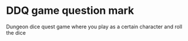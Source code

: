 # DDQ game question mark
 Dungeon dice quest game where you play as a certain character and roll the dice
